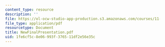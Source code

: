 ```yaml
---
content_type: resource
description: ''
file: https://ol-ocw-studio-app-production.s3.amazonaws.com/courses/11-423-information-and-communication-technologies-in-community-development-spring-2004/1fe6cf5c8e06993f376511df2e56e35c_NewFinalPresentation.pdf
file_type: application/pdf
resourcetype: Document
title: NewFinalPresentation.pdf
uid: 1fe6cf5c-8e06-993f-3765-11df2e56e35c
---
```


